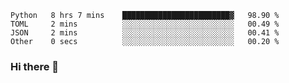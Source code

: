 <!--START_SECTION:waka-->

```text
Python   8 hrs 7 mins    ████████████████████████▓   98.90 %
TOML     2 mins          ░░░░░░░░░░░░░░░░░░░░░░░░░   00.49 %
JSON     2 mins          ░░░░░░░░░░░░░░░░░░░░░░░░░   00.41 %
Other    0 secs          ░░░░░░░░░░░░░░░░░░░░░░░░░   00.20 %
```

<!--END_SECTION:waka-->

### Hi there 👋

<!--
**DnC275/DnC275** is a ✨ _special_ ✨ repository because its `README.md` (this file) appears on your GitHub profile.

Here are some ideas to get you started:

- 🔭 I’m currently working on ...
- 🌱 I’m currently learning ...
- 👯 I’m looking to collaborate on ...
- 🤔 I’m looking for help with ...
- 💬 Ask me about ...
- 📫 How to reach me: ...
- 😄 Pronouns: ...
- ⚡ Fun fact: ...
-->
